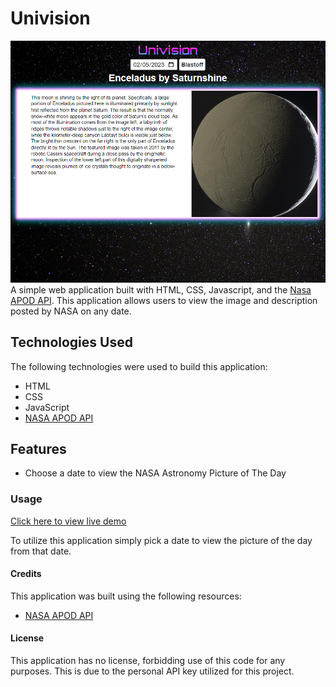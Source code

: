 # Univision

![](readme-img/nasa-Demo-Pic.png)
A simple web application built with HTML, CSS, Javascript, and the [Nasa APOD API](https://api.nasa.gov/). This application allows users to view the image and description posted by NASA on any date.

## Technologies Used
The following technologies were used to build this application:
- HTML
- CSS
- JavaScript
- [NASA APOD API](https://api.nasa.gov/)

## Features
- Choose a date to view the NASA Astronomy Picture of The Day

### Usage
[Click here to view live demo](https://wraytheon.github.io/boredom-Solver-API/)

To utilize this application simply pick a date to view the picture of the day from that date.

#### Credits
This application was built using the following resources:
- [NASA APOD API](https://api.nasa.gov/)

#### License
This application has no license, forbidding use of this code for any purposes. This is due to the personal API key utilized for this project.